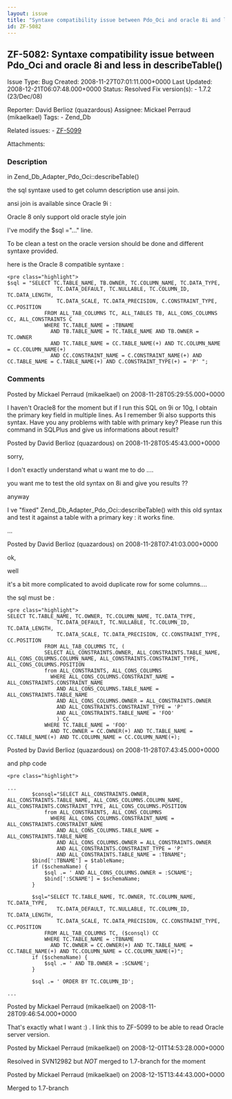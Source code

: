 ```yaml
---
layout: issue
title: "Syntaxe compatibility issue between Pdo_Oci and oracle 8i and less in describeTable()"
id: ZF-5082
---
```


ZF-5082: Syntaxe compatibility issue between Pdo\_Oci and oracle 8i and less in describeTable()
-----------------------------------------------------------------------------------------------

 Issue Type: Bug Created: 2008-11-27T07:01:11.000+0000 Last Updated: 2008-12-21T06:07:48.000+0000 Status: Resolved Fix version(s): - 1.7.2 (23/Dec/08)
 
 Reporter:  David Berlioz (quazardous)  Assignee:  Mickael Perraud (mikaelkael)  Tags: - Zend\_Db
 
 Related issues: - [ZF-5099](/issues/browse/ZF-5099)
 
 Attachments: 
### Description

in Zend\_Db\_Adapter\_Pdo\_Oci::describeTable()

the sql syntaxe used to get column description use ansi join.

ansi join is available since Oracle 9i :

Oracle 8 only support old oracle style join

I've modify the $sql ="..." line.

To be clean a test on the oracle version should be done and different syntaxe provided.

here is the Oracle 8 compatible syntaxe :

 
    <pre class="highlight">
    $sql = "SELECT TC.TABLE_NAME, TB.OWNER, TC.COLUMN_NAME, TC.DATA_TYPE,
                    TC.DATA_DEFAULT, TC.NULLABLE, TC.COLUMN_ID, TC.DATA_LENGTH,
                    TC.DATA_SCALE, TC.DATA_PRECISION, C.CONSTRAINT_TYPE, CC.POSITION
                FROM ALL_TAB_COLUMNS TC, ALL_TABLES TB, ALL_CONS_COLUMNS CC, ALL_CONSTRAINTS C
                WHERE TC.TABLE_NAME = :TBNAME
                  AND TB.TABLE_NAME = TC.TABLE_NAME AND TB.OWNER = TC.OWNER
                  AND TC.TABLE_NAME = CC.TABLE_NAME(+) AND TC.COLUMN_NAME = CC.COLUMN_NAME(+)
                  AND CC.CONSTRAINT_NAME = C.CONSTRAINT_NAME(+) AND CC.TABLE_NAME = C.TABLE_NAME(+) AND C.CONSTRAINT_TYPE(+) = 'P' ";


 

 

### Comments

Posted by Mickael Perraud (mikaelkael) on 2008-11-28T05:29:55.000+0000

I haven't Oracle8 for the moment but if I run this SQL on 9i or 10g, I obtain the primary key field in multiple lines. As I remember 9i also supports this syntax. Have you any problems with table with primary key? Please run this command in SQLPlus and give us informations about result?

 

 

Posted by David Berlioz (quazardous) on 2008-11-28T05:45:43.000+0000

sorry,

I don't exactly understand what u want me to do ....

you want me to test the old syntax on 8i and give you results ??

anyway

I ve "fixed" Zend\_Db\_Adapter\_Pdo\_Oci::describeTable() with this old syntax and test it against a table with a primary key : it works fine.

...

 

 

Posted by David Berlioz (quazardous) on 2008-11-28T07:41:03.000+0000

ok,

well

it's a bit more complicated to avoid duplicate row for some columns....

the sql must be :

 
    <pre class="highlight">
    SELECT TC.TABLE_NAME, TC.OWNER, TC.COLUMN_NAME, TC.DATA_TYPE,
                    TC.DATA_DEFAULT, TC.NULLABLE, TC.COLUMN_ID, TC.DATA_LENGTH,
                    TC.DATA_SCALE, TC.DATA_PRECISION, CC.CONSTRAINT_TYPE, CC.POSITION
                FROM ALL_TAB_COLUMNS TC, (
                SELECT ALL_CONSTRAINTS.OWNER, ALL_CONSTRAINTS.TABLE_NAME, ALL_CONS_COLUMNS.COLUMN_NAME, ALL_CONSTRAINTS.CONSTRAINT_TYPE, ALL_CONS_COLUMNS.POSITION
                from ALL_CONSTRAINTS, ALL_CONS_COLUMNS
                  WHERE ALL_CONS_COLUMNS.CONSTRAINT_NAME = ALL_CONSTRAINTS.CONSTRAINT_NAME 
                    AND ALL_CONS_COLUMNS.TABLE_NAME = ALL_CONSTRAINTS.TABLE_NAME
                    AND ALL_CONS_COLUMNS.OWNER = ALL_CONSTRAINTS.OWNER
                    AND ALL_CONSTRAINTS.CONSTRAINT_TYPE = 'P'
                    AND ALL_CONSTRAINTS.TABLE_NAME = 'FOO'
                    ) CC
                WHERE TC.TABLE_NAME = 'FOO'
                  AND TC.OWNER = CC.OWNER(+) AND TC.TABLE_NAME = CC.TABLE_NAME(+) AND TC.COLUMN_NAME = CC.COLUMN_NAME(+);


 

 

Posted by David Berlioz (quazardous) on 2008-11-28T07:43:45.000+0000

and php code

 
    <pre class="highlight">
    
    ...
            $consql="SELECT ALL_CONSTRAINTS.OWNER, ALL_CONSTRAINTS.TABLE_NAME, ALL_CONS_COLUMNS.COLUMN_NAME, ALL_CONSTRAINTS.CONSTRAINT_TYPE, ALL_CONS_COLUMNS.POSITION
                from ALL_CONSTRAINTS, ALL_CONS_COLUMNS
                  WHERE ALL_CONS_COLUMNS.CONSTRAINT_NAME = ALL_CONSTRAINTS.CONSTRAINT_NAME 
                    AND ALL_CONS_COLUMNS.TABLE_NAME = ALL_CONSTRAINTS.TABLE_NAME
                    AND ALL_CONS_COLUMNS.OWNER = ALL_CONSTRAINTS.OWNER
                    AND ALL_CONSTRAINTS.CONSTRAINT_TYPE = 'P'
                    AND ALL_CONSTRAINTS.TABLE_NAME = :TBNAME";
            $bind[':TBNAME'] = $tableName;
            if ($schemaName) {
                $sql .= ' AND ALL_CONS_COLUMNS.OWNER = :SCNAME';
                $bind[':SCNAME'] = $schemaName;
            }
     
            $sql="SELECT TC.TABLE_NAME, TC.OWNER, TC.COLUMN_NAME, TC.DATA_TYPE,
                    TC.DATA_DEFAULT, TC.NULLABLE, TC.COLUMN_ID, TC.DATA_LENGTH,
                    TC.DATA_SCALE, TC.DATA_PRECISION, CC.CONSTRAINT_TYPE, CC.POSITION
                FROM ALL_TAB_COLUMNS TC, ($consql) CC
                WHERE TC.TABLE_NAME = :TBNAME
                  AND TC.OWNER = CC.OWNER(+) AND TC.TABLE_NAME = CC.TABLE_NAME(+) AND TC.COLUMN_NAME = CC.COLUMN_NAME(+)";      
            if ($schemaName) {
                $sql .= ' AND TB.OWNER = :SCNAME';
            }
            
            $sql .= ' ORDER BY TC.COLUMN_ID';
    
    ...


 

 

Posted by Mickael Perraud (mikaelkael) on 2008-11-28T09:46:54.000+0000

That's exactly what I want :) . I link this to ZF-5099 to be able to read Oracle server version.

 

 

Posted by Mickael Perraud (mikaelkael) on 2008-12-01T14:53:28.000+0000

Resolved in SVN12982 but _NOT_ merged to 1.7-branch for the moment

 

 

Posted by Mickael Perraud (mikaelkael) on 2008-12-15T13:44:43.000+0000

Merged to 1.7-branch

 

 